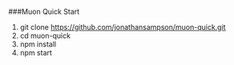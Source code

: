 ###Muon Quick Start

1. git clone https://github.com/jonathansampson/muon-quick.git
2. cd muon-quick
3. npm install
4. npm start
